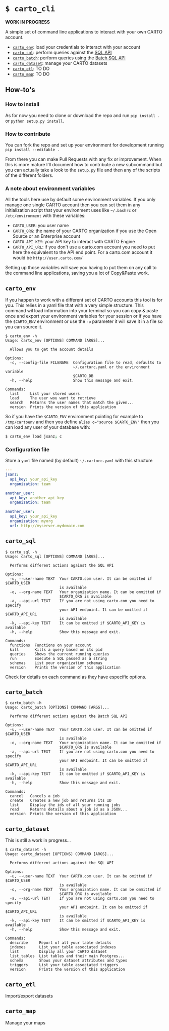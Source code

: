 `$ carto_cli`
=========================

**WORK IN PROGRESS**

A simple set of command line applications to interact with your own CARTO account.


* [`carto_env`](#carto_env): load your credentials to interact with your account
* [`carto_sql`](#carto_sql): perform queries against the [SQL API](https://carto.com/docs/carto-engine/sql-api/)
* [`carto_batch`](#carto_batch): perform queries using the [Batch SQL API](https://carto.com/docs/carto-engine/sql-api/batch-queries)
* [`carto_dataset`](#carto_dataset): manage your CARTO datasets
* [`carto_etl`](#carto_etl): TO DO
* [`carto_map`](#carto_map): TO DO

## How-to's

### How to install

As for now you need to clone or download the repo and run `pip install .` or `python setup.py install`.

### How to contribute

You can fork the repo and set up your environment for development running `pip install --editable .`

From there you can make Pull Requests with any fix or improvement. When this is more mature I'll document how to contribute a new subcommand but you can actually take a look to the `setup.py` file and then any of the scripts of the different folders.

### A note about environment variables

All the tools here use by default some environment variables. If you only manage one single CARTO account then you can set them in any initialization script that your environment uses like `~/.bashrc` or `/etc/environment` with these variables:

 - `CARTO_USER`: you user name
 - `CARTO_ORG`: the name of your CARTO organization if you use the Open Source or an Enterprise account
 - `CARTO_API_KEY`: your API key to interact with CARTO Engine
 - `CARTO_API_URL`: if you don't use a carto.com account you need to put here the equivalent to the API end point. For a carto.com account it would be `http://user.carto.com/`

Setting up those variables will save you having to put them on any call to the command line applications, saving you a lot of Copy&Paste work.

## `carto_env`

If you happen to work with a different set of CARTO accounts this tool is for you. This relies in a yaml file that with a very simple structure. This command wil load information into your terminal so you can copy & paste once and export your environment variables for your session or if you have the `$CARTO_ENV` environment or use the `-o` parameter it will save it in a file so you can source it.

```
$ carto_env -h
Usage: carto_env [OPTIONS] COMMAND [ARGS]...

  Allows you to get the account details

Options:
  -c, --config-file FILENAME  Configuration file to read, defaults to
                              ~/.cartorc.yaml or the environment variable
                              $CARTO_DB
  -h, --help                  Show this message and exit.

Commands:
  list     List your stored users
  load     The user wou want to retrieve
  search   Returns the user names that match the given...
  version  Prints the version of this application
```

So if you have the `$CARTO_ENV` environment pointing for example to `/tmp/cartoenv` and then you define `alias c="source $CARTO_ENV"` then you can load any user of your database with:

```bash
$ carto_env load jsanz; c
```

### Configuration file

Store a `yaml` file named (by default) `~/.cartorc.yaml` with this structure

```yaml
---
jsanz:
  api_key: your_api_key
  organization: team

another_user:
  api_key: another_api_key
  organization: team

another_user:
  api_key: your_api_key
  organization: myorg
  url: http://myserver.mydomain.com
```

## `carto_sql`

```
$ carto_sql -h
Usage: carto_sql [OPTIONS] COMMAND [ARGS]...

  Performs different actions against the SQL API

Options:
  -u, --user-name TEXT  Your CARTO.com user. It can be omitted if $CARTO_USER
                        is available
  -o, --org-name TEXT   Your organization name. It can be ommitted if
                        $CARTO_ORG is available
  -a, --api-url TEXT    If you are not using carto.com you need to specify
                        your API endpoint. It can be omitted if $CARTO_API_URL
                        is available
  -k, --api-key TEXT    It can be omitted if $CARTO_API_KEY is available
  -h, --help            Show this message and exit.

Commands:
  functions  Functions on your account
  kill       Kills a query based on its pid
  queries    Shows the current running queries
  run        Execute a SQL passed as a string
  schemas    List your organization schemas
  version    Prints the version of this application
```

Check for details on each command as they have especific options.

## `carto_batch`

```
$ carto_batch -h
Usage: carto_batch [OPTIONS] COMMAND [ARGS]...

  Performs different actions against the Batch SQL API

Options:
  -u, --user-name TEXT  Your CARTO.com user. It can be omitted if $CARTO_USER
                        is available
  -o, --org-name TEXT   Your organization name. It can be ommitted if
                        $CARTO_ORG is available
  -a, --api-url TEXT    If you are not using carto.com you need to specify
                        your API endpoint. It can be omitted if $CARTO_API_URL
                        is available
  -k, --api-key TEXT    It can be omitted if $CARTO_API_KEY is available
  -h, --help            Show this message and exit.

Commands:
  cancel   Cancels a job
  create   Creates a new job and returns its ID
  list     Display the ids of all your running jobs
  read     Returns details about a job id as a JSON...
  version  Prints the version of this application
```

## `carto_dataset`

This is still a work in progress...

```
$ carto_dataset -h
Usage: carto_dataset [OPTIONS] COMMAND [ARGS]...

  Performs different actions against the SQL API

Options:
  -u, --user-name TEXT  Your CARTO.com user. It can be omitted if $CARTO_USER
                        is available
  -o, --org-name TEXT   Your organization name. It can be ommitted if
                        $CARTO_ORG is available
  -a, --api-url TEXT    If you are not using carto.com you need to specify
                        your API endpoint. It can be omitted if $CARTO_API_URL
                        is available
  -k, --api-key TEXT    It can be omitted if $CARTO_API_KEY is available
  -h, --help            Show this message and exit.

Commands:
  describe     Report of all your table details
  indexes      List your table associated indexes
  list         Display all your CARTO dataset
  list_tables  List tables and their main Postgres...
  schema       Shows your dataset attributes and types
  triggers     List your table associated triggers
  version      Prints the version of this application
```


## `carto_etl`

Import/export datasets

## `carto_map`

Manage your maps